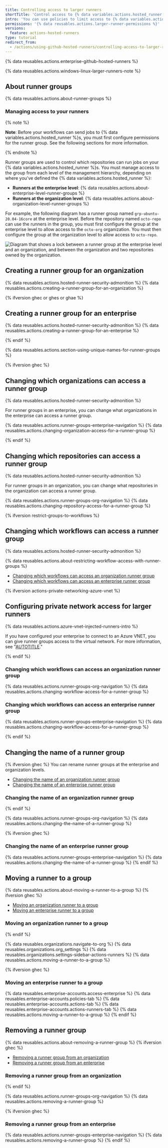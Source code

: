 ```yaml
---
title: Controlling access to larger runners
shortTitle: 'Control access to {% data variables.actions.hosted_runner %}s'
intro: 'You can use policies to limit access to {% data variables.actions.hosted_runner %}s that have been added to an organization or enterprise.'
permissions: '{% data reusables.actions.larger-runner-permissions %}'
versions:
  feature: actions-hosted-runners
type: tutorial
redirect_from:
  - /actions/using-github-hosted-runners/controlling-access-to-larger-runners
---
```


{% data reusables.actions.enterprise-github-hosted-runners %}

{% data reusables.actions.windows-linux-larger-runners-note %}

## About runner groups

{% data reusables.actions.about-runner-groups %}

### Managing access to your runners

{% note %}

**Note**: Before your workflows can send jobs to {% data variables.actions.hosted_runner %}s, you must first configure permissions for the runner group. See the following sections for more information.

{% endnote %}

Runner groups are used to control which repositories can run jobs on your {% data variables.actions.hosted_runner %}s. You must manage access to the group from each level of the management hierarchy, depending on where you've defined the {% data variables.actions.hosted_runner %}:

- **Runners at the enterprise level**: {% data reusables.actions.about-enterprise-level-runner-groups %}
- **Runners at the organization level**: {% data reusables.actions.about-organization-level-runner-groups %}

For example, the following diagram has a runner group named `grp-ubuntu-20.04-16core` at the enterprise level. Before the repository named `octo-repo` can use the runners in the group, you must first configure the group at the enterprise level to allow access to the `octo-org` organization. You must then configure the group at the organization level to allow access to `octo-repo`.

![Diagram that shows a lock between a runner group at the enterprise level and an organization, and between the organization and two repositories owned by the organization.](/assets/images/help/actions/hosted-runner-mgmt.png)

## Creating a runner group for an organization

{% data reusables.actions.hosted-runner-security-admonition %}
{% data reusables.actions.creating-a-runner-group-for-an-organization %}

{% ifversion ghec or ghes or ghae %}

## Creating a runner group for an enterprise

{% data reusables.actions.hosted-runner-security-admonition %}
{% data reusables.actions.creating-a-runner-group-for-an-enterprise %}

{% endif %}

{% data reusables.actions.section-using-unique-names-for-runner-groups %}

{% ifversion ghec %}

## Changing which organizations can access a runner group

{% data reusables.actions.hosted-runner-security-admonition %}

For runner groups in an enterprise, you can change what organizations in the enterprise can access a runner group.

{% data reusables.actions.runner-groups-enterprise-navigation %}
{% data reusables.actions.changing-organization-access-for-a-runner-group %}

{% endif %}

## Changing which repositories can access a runner group

{% data reusables.actions.hosted-runner-security-admonition %}

For runner groups in an organization, you can change what repositories in the organization can access a runner group.

{% data reusables.actions.runner-groups-org-navigation %}
{% data reusables.actions.changing-repository-access-for-a-runner-group %}

{% ifversion restrict-groups-to-workflows %}

## Changing which workflows can access a runner group

{% data reusables.actions.hosted-runner-security-admonition %}

{% data reusables.actions.about-restricting-workflow-access-with-runner-groups %}

- [Changing which workflows can access an organization runner group](#changing-which-workflows-can-access-an-organization-runner-group)
- [Changing which workflows can access an enterprise runner group](#changing-which-workflows-can-access-an-enterprise-runner-group)

{% ifversion actions-private-networking-azure-vnet %}

## Configuring private network access for larger runners

{% data reusables.actions.azure-vnet-injected-runners-intro %}

If you have configured your enterprise to connect to an Azure VNET, you can give runner groups access to the virtual network. For more information, see "[AUTOTITLE](/actions/using-github-hosted-runners/connecting-to-a-private-network#using-an-azure-virtual-network-vnet)."

{% endif %}

### Changing which workflows can access an organization runner group

{% data reusables.actions.runner-groups-org-navigation %}
{% data reusables.actions.changing-workflow-access-for-a-runner-group %}

### Changing which workflows can access an enterprise runner group

{% data reusables.actions.runner-groups-enterprise-navigation %}
{% data reusables.actions.changing-workflow-access-for-a-runner-group %}

{% endif %}

## Changing the name of a runner group

{% ifversion ghec %}
You can rename runner groups at the enterprise and organization levels.

- [Changing the name of an organization runner group](#changing-the-name-of-an-organization-runner-group)
- [Changing the name of an enterprise runner group](##changing-the-name-of-an-enterprise-runner-group)

### Changing the name of an organization runner group

{% endif %}

{% data reusables.actions.runner-groups-org-navigation %}
{% data reusables.actions.changing-the-name-of-a-runner-group %}

{% ifversion ghec %}

### Changing the name of an enterprise runner group

{% data reusables.actions.runner-groups-enterprise-navigation %}
{% data reusables.actions.changing-the-name-of-a-runner-group %}
{% endif %}

## Moving a runner to a group

{% data reusables.actions.about-moving-a-runner-to-a-group %}
{% ifversion ghec %}

- [Moving an organization runner to a group](#moving-an-organization-runner-to-a-group)
- [Moving an enterprise runner to a group](#moving-an-enterprise-runner-to-a-group)

### Moving an organization runner to a group

{% endif %}

{% data reusables.organizations.navigate-to-org %}
{% data reusables.organizations.org_settings %}
{% data reusables.organizations.settings-sidebar-actions-runners %}
{% data reusables.actions.moving-a-runner-to-a-group %}

{% ifversion ghec %}

### Moving an enterprise runner to a group

{% data reusables.enterprise-accounts.access-enterprise %}
{% data reusables.enterprise-accounts.policies-tab %}
{% data reusables.enterprise-accounts.actions-tab %}
{% data reusables.enterprise-accounts.actions-runners-tab %}
{% data reusables.actions.moving-a-runner-to-a-group %}
{% endif %}

## Removing a runner group

{% data reusables.actions.about-removing-a-runner-group %}
{% ifversion ghec %}

- [Removing a runner group from an organization](#removing-a-runner-group-from-an-organization)
- [Removing a runner group from an enterprise](#removing-a-runner-group-from-an-enterprise)

### Removing a runner group from an organization

{% endif %}

{% data reusables.actions.runner-groups-org-navigation %}
{% data reusables.actions.removing-a-runner-group %}

{% ifversion ghec %}

### Removing a runner group from an enterprise

{% data reusables.actions.runner-groups-enterprise-navigation %}
{% data reusables.actions.removing-a-runner-group %}
{% endif %}
